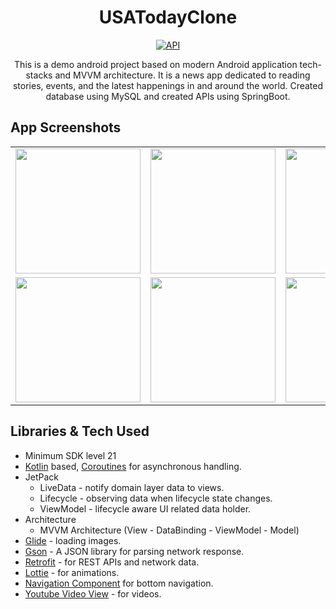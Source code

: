 <h1 align="center">USATodayClone</h1>

<p align="center">
  <a href="https://android-arsenal.com/api?level=21"><img alt="API" src="https://img.shields.io/badge/API-21%2B-brightgreen.svg?style=flat"/></a>
</p>

<p align="center">  
This is a demo android project based on modern Android application tech-stacks and MVVM architecture. It is a news app dedicated to reading stories, events, and the latest happenings in and around the world. Created database using MySQL and created APIs using SpringBoot.
</p>

## App Screenshots

<table>
  <tr>
    <td><img src="https://i.postimg.cc/j5ZYfkZL/Screenshot-2021-05-18-20-05-51-672-com-example-usatoday.jpg" width="200"/></td>
    <td><img src="https://i.postimg.cc/HsJ1Jz5k/Screenshot-2021-05-18-20-05-56-826-com-example-usatoday.jpg" width="200"/></td>
    <td><img src="https://i.postimg.cc/CKg3QV2R/Screenshot-2021-05-18-20-06-08-008-com-example-usatoday.jpg" width="200"/></td>
    <td><img src="https://i.postimg.cc/KjTXWvmg/Screenshot-2021-05-18-20-06-11-238-com-example-usatoday.jpg" width="200"/></td>
  </tr>
  
  <tr>
    <td><img src="https://i.postimg.cc/vZbRPskc/Screenshot-2021-05-18-20-06-48-914-com-example-usatoday.jpg" width="200"/></td>
    <td><img src="https://i.postimg.cc/P54g97nK/Screenshot-2021-05-18-20-07-01-593-com-example-usatoday.jpg" width="200"/></td>
    <td><img src="https://i.postimg.cc/wB4STsvm/Screenshot-2021-05-18-20-08-08-798-com-example-usatoday.jpg" width="200"/></td>
    <td><img src="https://i.postimg.cc/J0Zgq6QN/Screenshot-2021-05-18-20-08-31-270-com-example-usatoday.jpg" width="200"/></td>
  </tr>
  
 </table>

## Libraries & Tech Used
- Minimum SDK level 21
- [Kotlin](https://kotlinlang.org/) based, [Coroutines](https://github.com/Kotlin/kotlinx.coroutines) for asynchronous handling.
- JetPack
  - LiveData - notify domain layer data to views.
  - Lifecycle - observing data when lifecycle state changes.
  - ViewModel - lifecycle aware UI related data holder.
- Architecture
  - MVVM Architecture (View - DataBinding - ViewModel - Model) 
- [Glide](https://github.com/bumptech/glide) - loading images.
- [Gson](https://github.com/google/gson/) - A JSON library for parsing network response.
- [Retrofit](https://github.com/square/retrofit) - for REST APIs and network data.
- [Lottie](https://github.com/airbnb/lottie-android) - for animations.
- [Navigation Component](https://developer.android.com/jetpack/androidx/releases/navigation) for bottom navigation.
- [Youtube Video View](https://github.com/PierfrancescoSoffritti/android-youtube-player) - for videos.

